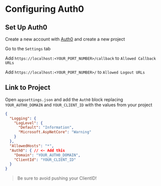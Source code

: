 
# Configuring Auth0

## Set Up Auth0

Create a new account with [Auth0](https://auth0.com) and create a new project

Go to the `Settings` tab

Add `https://localhost:<YOUR_PORT_NUMBER>/callback` to `Allowed Callback URLs`

Add `https://localhost:<YOUR_PORT_NUMBER>/` to `Allowed Logout URLs`

## Link to Project

Open `appsettings.json` and add the `Auth0` block replacing `YOUR_AUTH0_DOMAIN` and `YOUR_CLIENT_ID` with the values from your project

``` json
{
  "Logging": {
    "LogLevel": {
      "Default": "Information",
      "Microsoft.AspNetCore": "Warning"
    }
  },
  "AllowedHosts": "*",
  "Auth0": { // <- Add this
    "Domain": "YOUR_AUTH0_DOMAIN",
    "ClientId": "YOUR_CLIENT_ID"
  }
}
```

> Be sure to avoid pushing your ClientID!
